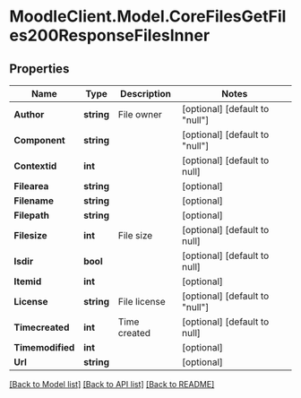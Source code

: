 # MoodleClient.Model.CoreFilesGetFiles200ResponseFilesInner

## Properties

Name | Type | Description | Notes
------------ | ------------- | ------------- | -------------
**Author** | **string** | File owner | [optional] [default to "null"]
**Component** | **string** |  | [optional] [default to "null"]
**Contextid** | **int** |  | [optional] [default to null]
**Filearea** | **string** |  | [optional] 
**Filename** | **string** |  | [optional] 
**Filepath** | **string** |  | [optional] 
**Filesize** | **int** | File size | [optional] [default to null]
**Isdir** | **bool** |  | [optional] [default to null]
**Itemid** | **int** |  | [optional] 
**License** | **string** | File license | [optional] [default to "null"]
**Timecreated** | **int** | Time created | [optional] [default to null]
**Timemodified** | **int** |  | [optional] 
**Url** | **string** |  | [optional] 

[[Back to Model list]](../README.md#documentation-for-models) [[Back to API list]](../README.md#documentation-for-api-endpoints) [[Back to README]](../README.md)

